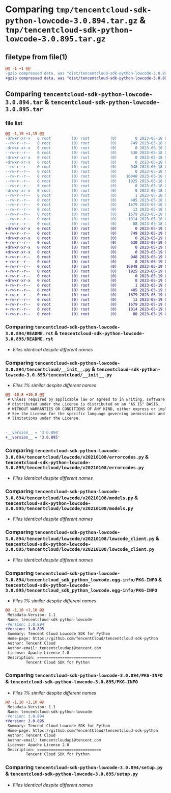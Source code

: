 # Comparing `tmp/tencentcloud-sdk-python-lowcode-3.0.894.tar.gz` & `tmp/tencentcloud-sdk-python-lowcode-3.0.895.tar.gz`

## filetype from file(1)

```diff
@@ -1 +1 @@
-gzip compressed data, was "dist/tencentcloud-sdk-python-lowcode-3.0.894.tar", last modified: Thu May 18 00:29:59 2023, max compression
+gzip compressed data, was "dist/tencentcloud-sdk-python-lowcode-3.0.895.tar", last modified: Fri May 19 02:54:38 2023, max compression
```

## Comparing `tencentcloud-sdk-python-lowcode-3.0.894.tar` & `tencentcloud-sdk-python-lowcode-3.0.895.tar`

### file list

```diff
@@ -1,19 +1,19 @@
-drwxr-xr-x   0 root         (0) root         (0)        0 2023-05-18 00:29:59.000000 tencentcloud-sdk-python-lowcode-3.0.894/
--rw-r--r--   0 root         (0) root         (0)      749 2023-05-18 00:29:58.000000 tencentcloud-sdk-python-lowcode-3.0.894/README.rst
-drwxr-xr-x   0 root         (0) root         (0)        0 2023-05-18 00:29:59.000000 tencentcloud-sdk-python-lowcode-3.0.894/tencentcloud/
--rw-r--r--   0 root         (0) root         (0)      630 2023-05-18 00:29:58.000000 tencentcloud-sdk-python-lowcode-3.0.894/tencentcloud/__init__.py
-drwxr-xr-x   0 root         (0) root         (0)        0 2023-05-18 00:29:59.000000 tencentcloud-sdk-python-lowcode-3.0.894/tencentcloud/lowcode/
-drwxr-xr-x   0 root         (0) root         (0)        0 2023-05-18 00:29:59.000000 tencentcloud-sdk-python-lowcode-3.0.894/tencentcloud/lowcode/v20210108/
--rw-r--r--   0 root         (0) root         (0)      948 2023-05-18 00:29:58.000000 tencentcloud-sdk-python-lowcode-3.0.894/tencentcloud/lowcode/v20210108/errorcodes.py
--rw-r--r--   0 root         (0) root         (0)        0 2023-05-18 00:29:58.000000 tencentcloud-sdk-python-lowcode-3.0.894/tencentcloud/lowcode/v20210108/__init__.py
--rw-r--r--   0 root         (0) root         (0)    16048 2023-05-18 00:29:58.000000 tencentcloud-sdk-python-lowcode-3.0.894/tencentcloud/lowcode/v20210108/models.py
--rw-r--r--   0 root         (0) root         (0)     1925 2023-05-18 00:29:58.000000 tencentcloud-sdk-python-lowcode-3.0.894/tencentcloud/lowcode/v20210108/lowcode_client.py
--rw-r--r--   0 root         (0) root         (0)        0 2023-05-18 00:29:58.000000 tencentcloud-sdk-python-lowcode-3.0.894/tencentcloud/lowcode/__init__.py
-drwxr-xr-x   0 root         (0) root         (0)        0 2023-05-18 00:29:59.000000 tencentcloud-sdk-python-lowcode-3.0.894/tencentcloud_sdk_python_lowcode.egg-info/
--rw-r--r--   0 root         (0) root         (0)        1 2023-05-18 00:29:59.000000 tencentcloud-sdk-python-lowcode-3.0.894/tencentcloud_sdk_python_lowcode.egg-info/dependency_links.txt
--rw-r--r--   0 root         (0) root         (0)      485 2023-05-18 00:29:59.000000 tencentcloud-sdk-python-lowcode-3.0.894/tencentcloud_sdk_python_lowcode.egg-info/SOURCES.txt
--rw-r--r--   0 root         (0) root         (0)     1679 2023-05-18 00:29:59.000000 tencentcloud-sdk-python-lowcode-3.0.894/tencentcloud_sdk_python_lowcode.egg-info/PKG-INFO
--rw-r--r--   0 root         (0) root         (0)       13 2023-05-18 00:29:59.000000 tencentcloud-sdk-python-lowcode-3.0.894/tencentcloud_sdk_python_lowcode.egg-info/top_level.txt
--rw-r--r--   0 root         (0) root         (0)     1679 2023-05-18 00:29:59.000000 tencentcloud-sdk-python-lowcode-3.0.894/PKG-INFO
--rw-r--r--   0 root         (0) root         (0)     1014 2023-05-18 00:29:58.000000 tencentcloud-sdk-python-lowcode-3.0.894/setup.py
--rw-r--r--   0 root         (0) root         (0)       88 2023-05-18 00:29:59.000000 tencentcloud-sdk-python-lowcode-3.0.894/setup.cfg
+drwxr-xr-x   0 root         (0) root         (0)        0 2023-05-19 02:54:38.000000 tencentcloud-sdk-python-lowcode-3.0.895/
+-rw-r--r--   0 root         (0) root         (0)      749 2023-05-19 02:54:37.000000 tencentcloud-sdk-python-lowcode-3.0.895/README.rst
+drwxr-xr-x   0 root         (0) root         (0)        0 2023-05-19 02:54:38.000000 tencentcloud-sdk-python-lowcode-3.0.895/tencentcloud/
+-rw-r--r--   0 root         (0) root         (0)      630 2023-05-19 02:54:37.000000 tencentcloud-sdk-python-lowcode-3.0.895/tencentcloud/__init__.py
+drwxr-xr-x   0 root         (0) root         (0)        0 2023-05-19 02:54:38.000000 tencentcloud-sdk-python-lowcode-3.0.895/tencentcloud/lowcode/
+drwxr-xr-x   0 root         (0) root         (0)        0 2023-05-19 02:54:38.000000 tencentcloud-sdk-python-lowcode-3.0.895/tencentcloud/lowcode/v20210108/
+-rw-r--r--   0 root         (0) root         (0)      948 2023-05-19 02:54:37.000000 tencentcloud-sdk-python-lowcode-3.0.895/tencentcloud/lowcode/v20210108/errorcodes.py
+-rw-r--r--   0 root         (0) root         (0)        0 2023-05-19 02:54:37.000000 tencentcloud-sdk-python-lowcode-3.0.895/tencentcloud/lowcode/v20210108/__init__.py
+-rw-r--r--   0 root         (0) root         (0)    16048 2023-05-19 02:54:37.000000 tencentcloud-sdk-python-lowcode-3.0.895/tencentcloud/lowcode/v20210108/models.py
+-rw-r--r--   0 root         (0) root         (0)     1925 2023-05-19 02:54:37.000000 tencentcloud-sdk-python-lowcode-3.0.895/tencentcloud/lowcode/v20210108/lowcode_client.py
+-rw-r--r--   0 root         (0) root         (0)        0 2023-05-19 02:54:37.000000 tencentcloud-sdk-python-lowcode-3.0.895/tencentcloud/lowcode/__init__.py
+drwxr-xr-x   0 root         (0) root         (0)        0 2023-05-19 02:54:38.000000 tencentcloud-sdk-python-lowcode-3.0.895/tencentcloud_sdk_python_lowcode.egg-info/
+-rw-r--r--   0 root         (0) root         (0)        1 2023-05-19 02:54:38.000000 tencentcloud-sdk-python-lowcode-3.0.895/tencentcloud_sdk_python_lowcode.egg-info/dependency_links.txt
+-rw-r--r--   0 root         (0) root         (0)      485 2023-05-19 02:54:38.000000 tencentcloud-sdk-python-lowcode-3.0.895/tencentcloud_sdk_python_lowcode.egg-info/SOURCES.txt
+-rw-r--r--   0 root         (0) root         (0)     1679 2023-05-19 02:54:38.000000 tencentcloud-sdk-python-lowcode-3.0.895/tencentcloud_sdk_python_lowcode.egg-info/PKG-INFO
+-rw-r--r--   0 root         (0) root         (0)       13 2023-05-19 02:54:38.000000 tencentcloud-sdk-python-lowcode-3.0.895/tencentcloud_sdk_python_lowcode.egg-info/top_level.txt
+-rw-r--r--   0 root         (0) root         (0)     1679 2023-05-19 02:54:38.000000 tencentcloud-sdk-python-lowcode-3.0.895/PKG-INFO
+-rw-r--r--   0 root         (0) root         (0)     1014 2023-05-19 02:54:37.000000 tencentcloud-sdk-python-lowcode-3.0.895/setup.py
+-rw-r--r--   0 root         (0) root         (0)       88 2023-05-19 02:54:38.000000 tencentcloud-sdk-python-lowcode-3.0.895/setup.cfg
```

### Comparing `tencentcloud-sdk-python-lowcode-3.0.894/README.rst` & `tencentcloud-sdk-python-lowcode-3.0.895/README.rst`

 * *Files identical despite different names*

### Comparing `tencentcloud-sdk-python-lowcode-3.0.894/tencentcloud/__init__.py` & `tencentcloud-sdk-python-lowcode-3.0.895/tencentcloud/__init__.py`

 * *Files 1% similar despite different names*

```diff
@@ -10,8 +10,8 @@
 # Unless required by applicable law or agreed to in writing, software
 # distributed under the License is distributed on an "AS IS" BASIS,
 # WITHOUT WARRANTIES OR CONDITIONS OF ANY KIND, either express or implied.
 # See the License for the specific language governing permissions and
 # limitations under the License.
 
 
-__version__ = '3.0.894'
+__version__ = '3.0.895'
```

### Comparing `tencentcloud-sdk-python-lowcode-3.0.894/tencentcloud/lowcode/v20210108/errorcodes.py` & `tencentcloud-sdk-python-lowcode-3.0.895/tencentcloud/lowcode/v20210108/errorcodes.py`

 * *Files identical despite different names*

### Comparing `tencentcloud-sdk-python-lowcode-3.0.894/tencentcloud/lowcode/v20210108/models.py` & `tencentcloud-sdk-python-lowcode-3.0.895/tencentcloud/lowcode/v20210108/models.py`

 * *Files identical despite different names*

### Comparing `tencentcloud-sdk-python-lowcode-3.0.894/tencentcloud/lowcode/v20210108/lowcode_client.py` & `tencentcloud-sdk-python-lowcode-3.0.895/tencentcloud/lowcode/v20210108/lowcode_client.py`

 * *Files identical despite different names*

### Comparing `tencentcloud-sdk-python-lowcode-3.0.894/tencentcloud_sdk_python_lowcode.egg-info/PKG-INFO` & `tencentcloud-sdk-python-lowcode-3.0.895/tencentcloud_sdk_python_lowcode.egg-info/PKG-INFO`

 * *Files 1% similar despite different names*

```diff
@@ -1,10 +1,10 @@
 Metadata-Version: 1.1
 Name: tencentcloud-sdk-python-lowcode
-Version: 3.0.894
+Version: 3.0.895
 Summary: Tencent Cloud Lowcode SDK for Python
 Home-page: https://github.com/TencentCloud/tencentcloud-sdk-python
 Author: Tencent Cloud
 Author-email: tencentcloudapi@tencent.com
 License: Apache License 2.0
 Description: ============================
         Tencent Cloud SDK for Python
```

### Comparing `tencentcloud-sdk-python-lowcode-3.0.894/PKG-INFO` & `tencentcloud-sdk-python-lowcode-3.0.895/PKG-INFO`

 * *Files 1% similar despite different names*

```diff
@@ -1,10 +1,10 @@
 Metadata-Version: 1.1
 Name: tencentcloud-sdk-python-lowcode
-Version: 3.0.894
+Version: 3.0.895
 Summary: Tencent Cloud Lowcode SDK for Python
 Home-page: https://github.com/TencentCloud/tencentcloud-sdk-python
 Author: Tencent Cloud
 Author-email: tencentcloudapi@tencent.com
 License: Apache License 2.0
 Description: ============================
         Tencent Cloud SDK for Python
```

### Comparing `tencentcloud-sdk-python-lowcode-3.0.894/setup.py` & `tencentcloud-sdk-python-lowcode-3.0.895/setup.py`

 * *Files identical despite different names*

